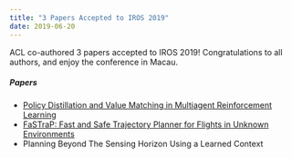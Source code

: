 ```yaml
---
title: "3 Papers Accepted to IROS 2019"
date: 2019-06-20
---
```


ACL co-authored 3 papers accepted to IROS 2019! Congratulations to all authors, and enjoy the conference in Macau. 

##### Papers

* [Policy Distillation and Value Matching in Multiagent Reinforcement Learning](https://arxiv.org/abs/1903.06592)
* [FaSTraP: Fast and Safe Trajectory Planner for Flights in Unknown Environments](https://arxiv.org/abs/1903.03558)
* Planning Beyond The Sensing Horizon Using a Learned Context